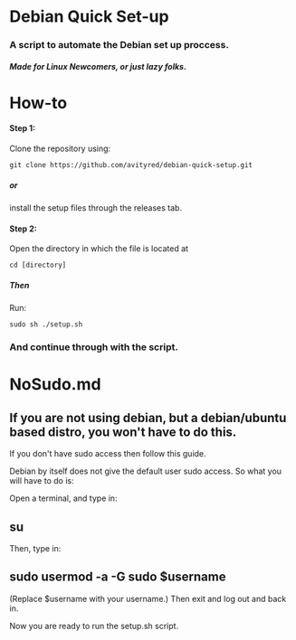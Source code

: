 # Debian Quick Set-up
### A script to automate the Debian set up proccess.
##### Made for Linux Newcomers, or just lazy folks.

# How-to
#### Step 1:
Clone the repository using:
```
git clone https://github.com/avityred/debian-quick-setup.git
```
##### or
install the setup files through the releases tab.

#### Step 2:
Open the directory in which the file is located at
```
cd [directory]
```
##### Then
Run:
```
sudo sh ./setup.sh
```

### And continue through with the script.

# NoSudo.md

## If you are not using debian, but a debian/ubuntu based distro, you won't have to do this.

If you don't have sudo access then follow this guide.

Debian by itself does not give the default user sudo access.
So what you will have to do is:

Open a terminal, and type in:
## su ##
Then, 
type in:
## sudo usermod -a -G sudo $username ##
(Replace $username with your username.)
Then exit and log out and back in.

Now you are ready to run the setup.sh script.
